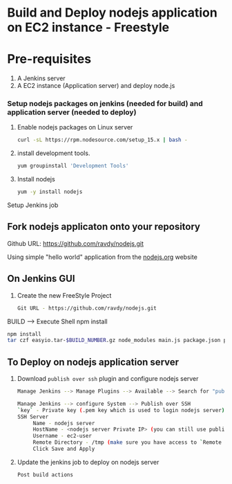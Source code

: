 # Build and Deploy nodejs application on EC2 instance - Freestyle 

# Pre-requisites

1. A Jenkins server 
1. A EC2 instance (Application server) and deploy node.js 

### Setup nodejs packages on jenkins (needed for build) and application server (needed to deploy)
1. Enable nodejs packages on Linux server 
   ```sh 
   curl -sL https://rpm.nodesource.com/setup_15.x | bash -
   ```
1. install development tools. 
   ```sh 
   yum groupinstall 'Development Tools'
   ```

1. Install nodejs
   ```sh 
   yum -y install nodejs
   ```


Setup Jenkins job 


## Fork nodejs applicaton onto your repository 

Github URL: https://github.com/ravdy/nodejs.git

Using simple "hello world" application from the [nodejs.org](https://nodejs.org/en/docs/guides/getting-started-guide/) website


## On Jenkins GUI 

1. Create the new FreeStyle Project 
   ```sh
   Git URL - https://github.com/ravdy/nodejs.git
   ```
  BUILD --> Execute Shell npm install
   ```sh 
   npm install
   tar czf easyio.tar-$BUILD_NUMBER.gz node_modules main.js package.json public LICENSE
   ```

## To Deploy on nodejs application server 

1. Download `publish over ssh` plugin and configure nodejs server 
   ```sh
   Manage Jenkins --> Manage Plugins --> Available --> Search for "publish Over SSH" and install

   Manage Jenkins --> configure System --> Publish over SSH
   `key` - Private key (.pem key which is used to login nodejs server)
   SSH Server 
        Name - nodejs server 
        HostName - <nodejs server Private IP> (you can still use public IP too. But it get changed every time when you stop and start of the server)
        Username - ec2-user 
        Remote Directory - /tmp (make sure you have access to `Remote Directory`. /tmp is accessable by any user by default)
        Click Save and Apply
   ```
  

1. Update the jenkins job to deploy on nodejs server 

   ```sh 
   Post build actions 